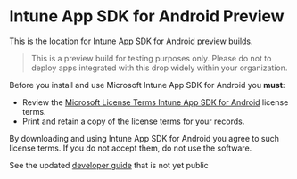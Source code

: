 # Intune App SDK for Android Preview

This is the location for Intune App SDK for Android preview builds. 

> This is a preview build for testing purposes only. Please do not to deploy apps integrated with this drop widely within your organization.

Before you install and use Microsoft Intune App SDK for Android you **must**:
* Review the [Microsoft License Terms Intune App SDK for Android](https://github.com/msintuneappsdk/ms-intune-app-sdk-android-preview/blob/master/Microsoft%20License%20Terms%20Intune%20App%20SDK%20for%20Android.pdf) license terms.
* Print and retain a copy of the license terms for your records.

By downloading and using Intune App SDK for Android you agree to such license terms.  If you do not accept them, do not use the software.

See the updated [developer guide](https://github.com/msintuneappsdk/ms-intune-app-sdk-android-preview/blob/master/Gradle%20plugin%20instructions.md
) that is not yet public